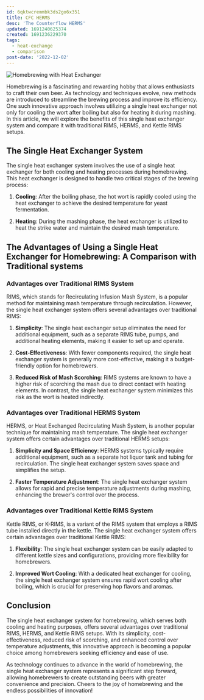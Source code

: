 ```yaml
---
id: 6qktwcremmbk3ds2go6x351
title: CFC HERMS
desc: 'The Counterflow HERMS'
updated: 1691240625374
created: 1691236229370
tags:
  - heat-exchange
  - comparison
post-date: '2022-12-02'
---
```

![Homebrewing with Heat Exchanger](/assets/cfc-herms-mash-step.png)

Homebrewing is a fascinating and rewarding hobby that allows enthusiasts to craft their own beer. As technology and techniques evolve, new methods are introduced to streamline the brewing process and improve its efficiency. One such innovative approach involves utilizing a single heat exchanger not only for cooling the wort after boiling but also for heating it during mashing. In this article, we will explore the benefits of this single heat exchanger system and compare it with traditional RIMS, HERMS, and Kettle RIMS setups.

## The Single Heat Exchanger System

The single heat exchanger system involves the use of a single heat exchanger for both cooling and heating processes during homebrewing. This heat exchanger is designed to handle two critical stages of the brewing process:

1. **Cooling**: After the boiling phase, the hot wort is rapidly cooled using the heat exchanger to achieve the desired temperature for yeast fermentation.

2. **Heating**: During the mashing phase, the heat exchanger is utilized to heat the strike water and maintain the desired mash temperature.

## The Advantages of Using a Single Heat Exchanger for Homebrewing: A Comparison with Traditional systems

### Advantages over Traditional RIMS System

RIMS, which stands for Recirculating Infusion Mash System, is a popular method for maintaining mash temperature through recirculation. However, the single heat exchanger system offers several advantages over traditional RIMS:

1. **Simplicity**: The single heat exchanger setup eliminates the need for additional equipment, such as a separate RIMS tube, pumps, and additional heating elements, making it easier to set up and operate.

2. **Cost-Effectiveness**: With fewer components required, the single heat exchanger system is generally more cost-effective, making it a budget-friendly option for homebrewers.

3. **Reduced Risk of Mash Scorching**: RIMS systems are known to have a higher risk of scorching the mash due to direct contact with heating elements. In contrast, the single heat exchanger system minimizes this risk as the wort is heated indirectly.

### Advantages over Traditional HERMS System

HERMS, or Heat Exchanged Recirculating Mash System, is another popular technique for maintaining mash temperature. The single heat exchanger system offers certain advantages over traditional HERMS setups:

1. **Simplicity and Space Efficiency**: HERMS systems typically require additional equipment, such as a separate hot liquor tank and tubing for recirculation. The single heat exchanger system saves space and simplifies the setup.

2. **Faster Temperature Adjustment**: The single heat exchanger system allows for rapid and precise temperature adjustments during mashing, enhancing the brewer's control over the process.

### Advantages over Traditional Kettle RIMS System

Kettle RIMS, or K-RIMS, is a variant of the RIMS system that employs a RIMS tube installed directly in the kettle. The single heat exchanger system offers certain advantages over traditional Kettle RIMS:

1. **Flexibility**: The single heat exchanger system can be easily adapted to different kettle sizes and configurations, providing more flexibility for homebrewers.

2. **Improved Wort Cooling**: With a dedicated heat exchanger for cooling, the single heat exchanger system ensures rapid wort cooling after boiling, which is crucial for preserving hop flavors and aromas.

## Conclusion

The single heat exchanger system for homebrewing, which serves both cooling and heating purposes, offers several advantages over traditional RIMS, HERMS, and Kettle RIMS setups. With its simplicity, cost-effectiveness, reduced risk of scorching, and enhanced control over temperature adjustments, this innovative approach is becoming a popular choice among homebrewers seeking efficiency and ease of use.

As technology continues to advance in the world of homebrewing, the single heat exchanger system represents a significant step forward, allowing homebrewers to create outstanding beers with greater convenience and precision. Cheers to the joy of homebrewing and the endless possibilities of innovation!
